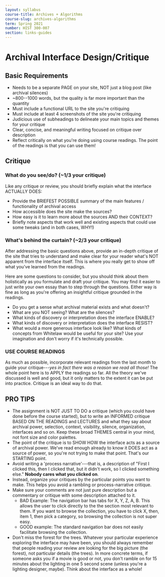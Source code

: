 ```yaml
---
layout: syllabus
course-title: Archives + Algorithms
course-slug: archives-algorithms
term: Spring 2021
number: HIST 300-007
section: links-guides
---
```


# Archival Interface Design/Critique

## Basic Requirements
- Needs to be a separate PAGE on your site, NOT just a blog post (like archival silences)
- ~800--1000 words, but the quality is far more important than the quantity
- Must include a functional URL to the site you're critiquing
- Must include at least 4 screenshots of the site you're critiquing
- Judicious use of subheadings to delineate your main topics and themes for your critique
- Clear, concise, and meaningful writing focused on critique over description
- Reflect critically on what you're doing using course readings. The point of the readings is that you can use them!

## Critique

### What do you see/do? (~1/3 your critique)
Like any critique or review, you should briefly explain what the interface ACTUALLY DOES:
- Provide the BRIEFEST POSSIBLE summary of the main features / functionality of archival access
- How accessible does the site make the sources?
- How easy is it to learn more about the sources AND their CONTEXT?
- Briefly note aspects that work well and existing aspects that could use some tweaks (and in both cases, WHY!)

### What's behind the curtain? (~2/3 your critique)
After addressing the basic questions above, provide an in-depth critique of the site that tries to understand and make clear for your reader what's NOT apparent from the interface itself. This is where you really get to show off what you've learned from the readings.

Here are some questions to consider, but you should think about them holistically as you formulate and draft your critique. You may find it easier to just write your own essay than to step through the questions. Either way is fine as long as you're offering an insightful critique grounded in the readings.
- Do you get a sense what archival material exists and what doesn't?
- What are you NOT seeing? What are the silences?
- What kinds of discovery or interpretation does the interface ENABLE?
- What kinds of discovery or interpretation does the interface RESIST?
- What would a more generous interface look like? What kinds of concepts from Whitelaw would be useful for your site? Use your imagination and don't worry if it's technically possible.

### USE COURSE READINGS
As much as possible, incorporate relevant readings from the last month to guide your critique---_yes in fact there was a reason we read all those!_ The whole point here is to APPLY the readings so far. All the theory we've discussed is well and good, but it only matters to the extent it can be put into practice. Critique is an ideal way to do that.  

## PRO TIPS
- The assignment is NOT JUST TO DO a critique (which you could have done before the course started), but to write an INFORMED critique BASED ON THE READINGS and LECTURES and what they say about archival power, selection, context, visibility, silence, organization, interfaces and so on. Keep these broad THEMES central in your mind, not font size and color palettes.
- The point of the critique is to SHOW HOW the interface acts as a source of archival power. We've read enough already to know it DOES act as a source of power, so you're not trying to make that point. That's our STARTING point.
- Avoid writing a 'process narrative'---that is, a description of "First I clicked this, then I clicked that, but it didn't work, so I clicked something else." **Nobody cares what you clicked on**.
- Instead, organize your critiques by the particular points you want to make. This helps you avoid a rambling or process-narrative critique.
- Make sure your comments are not just pure description but a commentary or critique with some description attached to it.
  - BAD Example: The navigation bar has tabs for X, Y, Z, A, B. This allows the user to click directly to the the section most relevant to them. If you want to browse the collection, you have to click X, then, item 1, then pick a category, so browsing the collection is not super easy.
  - GOOD example: The standard navigation bar does not easily facilitate browsing the collection.
- Don't miss the forest for the trees. Whatever your particular experience exploring the interface may have been, you should always remember that people reading your review are looking for the big picture (the forest), not particular details (the trees). In more concrete terms, if someone asks you if a movie is good or not, you don't ramble on for 15 minutes about the lighting in one 5 second scene (unless you're a lighting designer, maybe). Think about the interface as a whole!
